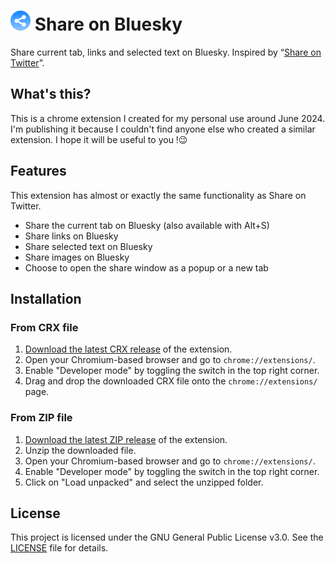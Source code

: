 # <img width="32" height="32" src="./static/128.png" /> Share on Bluesky
 Share current tab, links and selected text on Bluesky. Inspired by “[Share on Twitter](https://chromewebstore.google.com/detail/share-on-twitter/gkjgmeeoldebbdoehhngapnlfmdbmiie)”.

 ## What's this?
 This is a chrome extension I created for my personal use around June 2024. I'm publishing it because I couldn't find anyone else who created a similar extension. I hope it will be useful to you !😉

## Features
This extension has almost or exactly the same functionality as Share on Twitter.
- Share the current tab on Bluesky (also available with Alt+S)
- Share links on Bluesky
- Share selected text on Bluesky
- Share images on Bluesky
- Choose to open the share window as a popup or a new tab

## Installation
### From CRX file
1. [Download the latest CRX release](https://github.com/2b-zipper/Share-on-Bluesky/releases/latest) of the extension.
2. Open your Chromium-based browser and go to `chrome://extensions/`.
3. Enable "Developer mode" by toggling the switch in the top right corner.
4. Drag and drop the downloaded CRX file onto the `chrome://extensions/` page.

### From ZIP file
1. [Download the latest ZIP release](https://github.com/2b-zipper/Share-on-Bluesky/releases/latest) of the extension.
2. Unzip the downloaded file.
3. Open your Chromium-based browser and go to `chrome://extensions/`.
4. Enable "Developer mode" by toggling the switch in the top right corner.
5. Click on "Load unpacked" and select the unzipped folder.

## License
This project is licensed under the GNU General Public License v3.0. See the [LICENSE](./LICENSE) file for details.